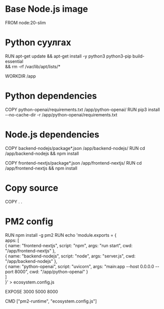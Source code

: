# Base Node.js image
FROM node:20-slim

# Python суулгах
RUN apt-get update && apt-get install -y python3 python3-pip build-essential \
    && rm -rf /var/lib/apt/lists/*

WORKDIR /app

# Python dependencies
COPY python-openai/requirements.txt /app/python-openai/
RUN pip3 install --no-cache-dir -r /app/python-openai/requirements.txt

# Node.js dependencies
COPY backend-nodejs/package*.json /app/backend-nodejs/
RUN cd /app/backend-nodejs && npm install

COPY frontend-nextjs/package*.json /app/frontend-nextjs/
RUN cd /app/frontend-nextjs && npm install

# Copy source
COPY . .

# PM2 config
RUN npm install -g pm2
RUN echo 'module.exports = { \
  apps: [ \
    { name: "frontend-nextjs", script: "npm", args: "run start", cwd: "/app/frontend-nextjs" }, \
    { name: "backend-nodejs", script: "node", args: "server.js", cwd: "/app/backend-nodejs" }, \
    { name: "python-openai", script: "uvicorn", args: "main:app --host 0.0.0.0 --port 8000", cwd: "/app/python-openai" } \
  ] \
}' > ecosystem.config.js

EXPOSE 3000 5000 8000

CMD ["pm2-runtime", "ecosystem.config.js"]

